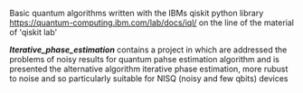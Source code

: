 Basic quantum algorithms written with the IBMs qiskit python library 
https://quantum-computing.ibm.com/lab/docs/iql/ on the line of the material of 'qiskit lab' 

***Iterative_phase_estimation*** contains a project in which are addressed the problems of noisy results for quantum pahse estimation
algorithm and is presented the alternative algorithm iterative phase estimation, more rubust to noise and so particularly suitable
for NISQ (noisy and few qbits) devices
